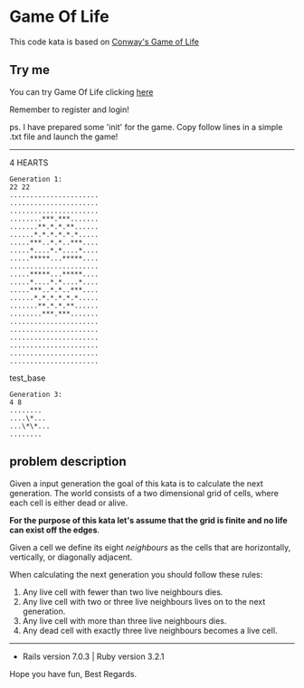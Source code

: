 # Game Of Life

This code kata is based on [Conway's Game of Life](https://en.wikipedia.org/wiki/Conway%27s_Game_of_Life)

## Try me

You can try Game Of Life clicking [here](https://game-of-lif-e.herokuapp.com/)

Remember to register and login!

ps. I have prepared some 'init' for the game. Copy follow lines in a simple .txt file and launch the game!

___________________________

4 HEARTS
```
Generation 1:
22 22
......................
......................
......................
........***.***.......
.......**.*.*.**......
......*.*.*.*.*.*.....
.....***..*.*..***....
.....*....*.*....*....
.....*****...*****....
......................
.....*****...*****....
.....*....*.*....*....
.....***..*.*..***....
......*.*.*.*.*.*.....
.......**.*.*.**......
........***.***.......
......................
......................
......................
......................
......................
......................

```

test_base
```
Generation 3:
4 8
........
....\*...
...\*\*...
........
```



## problem description
Given a input generation the goal of this kata is to calculate the next generation.
The world consists of a two dimensional grid of cells, where each cell is either dead or alive.

**For the purpose of this kata let's assume that the grid is finite and no life can exist off the edges**.

Given a cell we define its eight *neighbours* as the cells that are horizontally, vertically, or diagonally adjacent.

When calculating the next generation you should follow these rules:
1. Any live cell with fewer than two live neighbours dies.
2. Any live cell with two or three live neighbours lives on to the next generation.
3. Any live cell with more than three live neighbours dies.
4. Any dead cell with exactly three live neighbours becomes a live cell.

___________________________

* Rails version 7.0.3 | Ruby version 3.2.1

Hope you have fun,
Best Regards.
